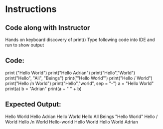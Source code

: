 # Instructions  

 ## Code along with Instructor
 Hands on keyboard discovery of print()
 Type following code into IDE and run to show output

## Code: 
print ("Hello World")
print("Hello Adrian")
print("Hello","World")
print("Hello", "All", "Beings")
print('"Hello World"')
print("Hello / World")
print("Hello /n World")
print("Hello","world", sep = "-")
a = "Hello World"
print(a)
b = "Adrian"
print(a + " " + b)

## Expected Output:
Hello World
Hello Adrian
Hello World
Hello All Beings
"Hello World"
Hello / World
Hello /n World
Hello-world
Hello World
Hello World Adrian
